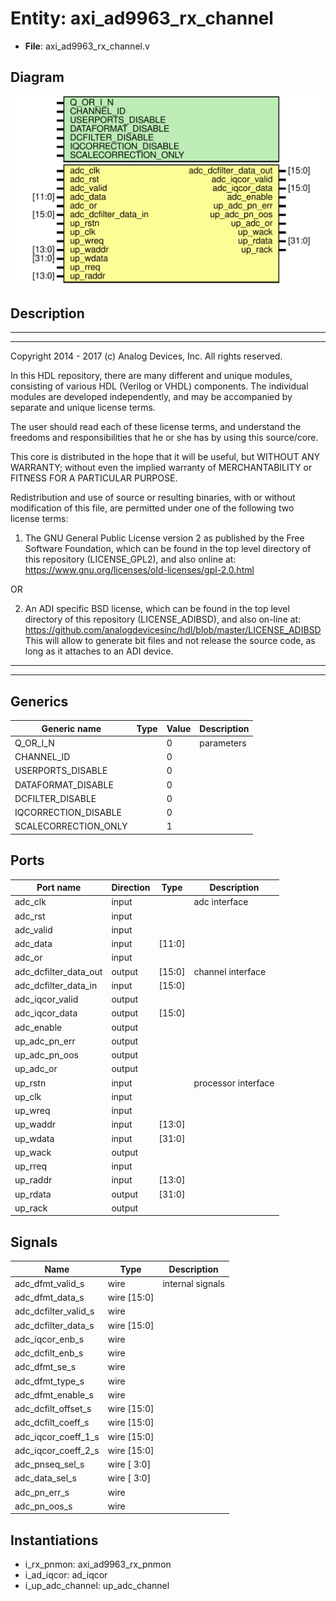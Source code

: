 # Entity: axi_ad9963_rx_channel

- **File**: axi_ad9963_rx_channel.v
## Diagram

![Diagram](axi_ad9963_rx_channel.svg "Diagram")
## Description

 ***************************************************************************
 ***************************************************************************
 Copyright 2014 - 2017 (c) Analog Devices, Inc. All rights reserved.

 In this HDL repository, there are many different and unique modules, consisting
 of various HDL (Verilog or VHDL) components. The individual modules are
 developed independently, and may be accompanied by separate and unique license
 terms.

 The user should read each of these license terms, and understand the
 freedoms and responsibilities that he or she has by using this source/core.

 This core is distributed in the hope that it will be useful, but WITHOUT ANY
 WARRANTY; without even the implied warranty of MERCHANTABILITY or FITNESS FOR
 A PARTICULAR PURPOSE.

 Redistribution and use of source or resulting binaries, with or without modification
 of this file, are permitted under one of the following two license terms:

   1. The GNU General Public License version 2 as published by the
      Free Software Foundation, which can be found in the top level directory
      of this repository (LICENSE_GPL2), and also online at:
      <https://www.gnu.org/licenses/old-licenses/gpl-2.0.html>

 OR

   2. An ADI specific BSD license, which can be found in the top level directory
      of this repository (LICENSE_ADIBSD), and also on-line at:
      https://github.com/analogdevicesinc/hdl/blob/master/LICENSE_ADIBSD
      This will allow to generate bit files and not release the source code,
      as long as it attaches to an ADI device.

 ***************************************************************************
 ***************************************************************************

## Generics

| Generic name         | Type | Value | Description  |
| -------------------- | ---- | ----- | ------------ |
| Q_OR_I_N             |      | 0     |  parameters  |
| CHANNEL_ID           |      | 0     |              |
| USERPORTS_DISABLE    |      | 0     |              |
| DATAFORMAT_DISABLE   |      | 0     |              |
| DCFILTER_DISABLE     |      | 0     |              |
| IQCORRECTION_DISABLE |      | 0     |              |
| SCALECORRECTION_ONLY |      | 1     |              |
## Ports

| Port name             | Direction | Type   | Description          |
| --------------------- | --------- | ------ | -------------------- |
| adc_clk               | input     |        |  adc interface       |
| adc_rst               | input     |        |                      |
| adc_valid             | input     |        |                      |
| adc_data              | input     | [11:0] |                      |
| adc_or                | input     |        |                      |
| adc_dcfilter_data_out | output    | [15:0] |  channel interface   |
| adc_dcfilter_data_in  | input     | [15:0] |                      |
| adc_iqcor_valid       | output    |        |                      |
| adc_iqcor_data        | output    | [15:0] |                      |
| adc_enable            | output    |        |                      |
| up_adc_pn_err         | output    |        |                      |
| up_adc_pn_oos         | output    |        |                      |
| up_adc_or             | output    |        |                      |
| up_rstn               | input     |        |  processor interface |
| up_clk                | input     |        |                      |
| up_wreq               | input     |        |                      |
| up_waddr              | input     | [13:0] |                      |
| up_wdata              | input     | [31:0] |                      |
| up_wack               | output    |        |                      |
| up_rreq               | input     |        |                      |
| up_raddr              | input     | [13:0] |                      |
| up_rdata              | output    | [31:0] |                      |
| up_rack               | output    |        |                      |
## Signals

| Name                 | Type        | Description        |
| -------------------- | ----------- | ------------------ |
| adc_dfmt_valid_s     | wire        |  internal signals  |
| adc_dfmt_data_s      | wire [15:0] |                    |
| adc_dcfilter_valid_s | wire        |                    |
| adc_dcfilter_data_s  | wire [15:0] |                    |
| adc_iqcor_enb_s      | wire        |                    |
| adc_dcfilt_enb_s     | wire        |                    |
| adc_dfmt_se_s        | wire        |                    |
| adc_dfmt_type_s      | wire        |                    |
| adc_dfmt_enable_s    | wire        |                    |
| adc_dcfilt_offset_s  | wire [15:0] |                    |
| adc_dcfilt_coeff_s   | wire [15:0] |                    |
| adc_iqcor_coeff_1_s  | wire [15:0] |                    |
| adc_iqcor_coeff_2_s  | wire [15:0] |                    |
| adc_pnseq_sel_s      | wire [ 3:0] |                    |
| adc_data_sel_s       | wire [ 3:0] |                    |
| adc_pn_err_s         | wire        |                    |
| adc_pn_oos_s         | wire        |                    |
## Instantiations

- i_rx_pnmon: axi_ad9963_rx_pnmon
- i_ad_iqcor: ad_iqcor
- i_up_adc_channel: up_adc_channel
